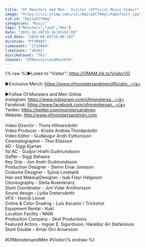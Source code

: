 ```yaml
---
title: "Of Monsters and Men - Visitor (Official Music Video)"
image: "https:\/\/i.ytimg.com\/vi\/Bq1lpEC70Hg\/hqdefault.jpg"
vid_id: "Bq1lpEC70Hg"
categories: "Music"
tags: ["Monsters","and","Men"]
date: "2021-10-20T19:16:05+03:00"
vid_date: "2020-09-09T16:00:10Z"
duration: "PT3M48S"
viewcount: "1726884"
likeCount: "38362"
dislikeCount: "761"
channel: "OfMonstersAndMenVEVO"
---
```

{% raw %}►Listen to &quot;Visitor&quot;: <a rel="nofollow" target="blank" href="https://OMAM.lnk.to/VisitorVD">https://OMAM.lnk.to/VisitorVD</a> <br /><br />►Exclusive Merch: <a rel="nofollow" target="blank" href="https://www.ofmonstersandmenofficialm...">https://www.ofmonstersandmenofficialm...</a><br /><br />►Follow Of Monsters and Men Online<br />Instagram: <a rel="nofollow" target="blank" href="https://www.instagram.com/ofmonstersa...">https://www.instagram.com/ofmonstersa...</a><br />Facebook: <a rel="nofollow" target="blank" href="https://www.facebook.com/ofmonstersan...">https://www.facebook.com/ofmonstersan...</a><br />Twitter: <a rel="nofollow" target="blank" href="https://twitter.com/monstersandmen">https://twitter.com/monstersandmen</a> <br />Website: <a rel="nofollow" target="blank" href="http://www.ofmonstersandmen.com">http://www.ofmonstersandmen.com</a><br /><br />Video Director - Thora Hilmarsdottir<br />Video Producer - Kristin Andrea Thordardottir<br />Video Editor - Gudlaugur Andri Eythorsson<br />Cinematographer - Thor Eliasson<br />AD - Siggi Kjartan<br />1st AC - Gudjon Hrafn Gudmundsson<br />Gaffer - Siggi Bahama<br />Key Grip - Jon Andri Gudmundsson<br />Production Designer - Steinn Einar Jonsson<br />Costume Designer - Sylvia Lovetank<br />Hair and MakeupDesigner - Isak Freyr Helgason<br />Choreography - Stella Rosenkranz<br />Stunt Coordinator - Jon Vidar Arnthorsson<br />Sound design - Lydia Gretarsdottir<br />VFX - Henrik Linnet<br />Online &amp; Color Grading - Luis Ascanio / Trickshot<br />Equipment Rental - Kukl <br />Location Facility - NNW <br />Production Company - Skot Productions<br />Featured Actors - Ingvar E. Sigurdsson, Haraldur Ari Stefansson<br />Stunt Double - Arnar Orri Arnarsson<br /><br />#OfMonstersandMen #Visitor{% endraw %}
